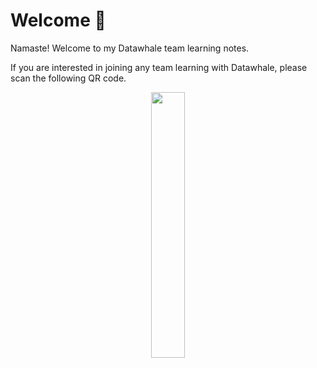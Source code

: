 # Welcome 🤗

Namaste! Welcome to my Datawhale team learning notes. 

If you are interested in joining any team learning with Datawhale, please scan the following QR code.



<p align="center">
  <img width="33%" src="https://raw.githubusercontent.com/datawhalechina/pumpkin-book/master/res/qrcode.jpeg" />
</p>

<!-- ```{tableofcontents}
``` -->
